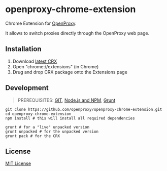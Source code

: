 # openproxy-chrome-extension

Chrome Extension for [OpenProxy](http://openproxy.github.io).

It allows to switch proxies directly through the OpenProxy web page.

## Installation

1. Download [latest CRX](https://github.com/openproxy/openproxy-chrome-extension/releases)
2. Open "chrome://extensions" (in Chrome)
3. Drug and drop CRX package onto the Extensions page

## Development

> PREREQUISITES: [GIT](http://git-scm.com/downloads), [Node.js and NPM](https://github.com/joyent/node/wiki/Installing-Node.js-via-package-manager), [Grunt](https://github.com/gruntjs/grunt-cli)

    git clone https://github.com/openproxy/openproxy-chrome-extension.git
    cd openproxy-chrome-extension
    npm install # this will install all required dependencies

    grunt # for a "live" unpacked version
    grunt unpacked # for the unpacked version
    grunt pack # for the CRX

## License

[MIT License](http://opensource.org/licenses/mit-license.php)